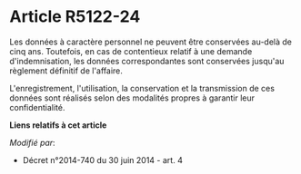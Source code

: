 # Article R5122-24

Les données à caractère personnel ne peuvent être conservées au-delà de cinq ans. Toutefois, en cas de contentieux relatif à
une demande d'indemnisation, les données correspondantes sont conservées jusqu'au règlement définitif de l'affaire. 

L'enregistrement, l'utilisation, la conservation et la transmission de ces données sont réalisés selon des modalités propres
à garantir leur confidentialité.

**Liens relatifs à cet article**

_Modifié par_:

  - Décret n°2014-740 du 30 juin 2014 - art. 4
